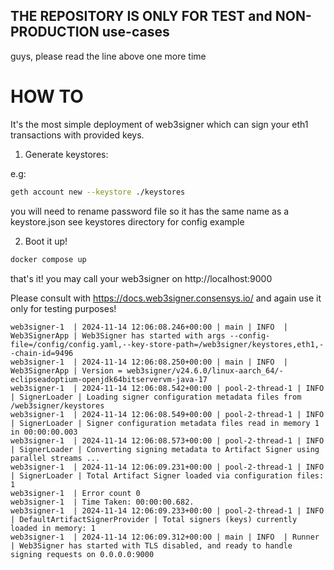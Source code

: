 ## THE REPOSITORY IS ONLY FOR TEST and NON-PRODUCTION use-cases

guys, please read the line above one more time

# HOW TO

It's the most simple deployment of web3signer which can sign your eth1 transactions with provided keys.

1. Generate keystores:

e.g:
```bash
geth account new --keystore ./keystores
```

you will need to rename password file so it has the same name as a keystore.json
see keystores directory for config example

2. Boot it up!

```bash
docker compose up
```

that's it! you may call your web3signer on http://localhost:9000

Please consult with https://docs.web3signer.consensys.io/ 
and again
use it only for testing purposes!


```log
web3signer-1  | 2024-11-14 12:06:08.246+00:00 | main | INFO  | Web3SignerApp | Web3Signer has started with args --config-file=/config/config.yaml,--key-store-path=/web3signer/keystores,eth1,--chain-id=9496
web3signer-1  | 2024-11-14 12:06:08.250+00:00 | main | INFO  | Web3SignerApp | Version = web3signer/v24.6.0/linux-aarch_64/-eclipseadoptium-openjdk64bitservervm-java-17
web3signer-1  | 2024-11-14 12:06:08.542+00:00 | pool-2-thread-1 | INFO  | SignerLoader | Loading signer configuration metadata files from /web3signer/keystores
web3signer-1  | 2024-11-14 12:06:08.549+00:00 | pool-2-thread-1 | INFO  | SignerLoader | Signer configuration metadata files read in memory 1 in 00:00:00.003
web3signer-1  | 2024-11-14 12:06:08.573+00:00 | pool-2-thread-1 | INFO  | SignerLoader | Converting signing metadata to Artifact Signer using parallel streams ...
web3signer-1  | 2024-11-14 12:06:09.231+00:00 | pool-2-thread-1 | INFO  | SignerLoader | Total Artifact Signer loaded via configuration files: 1
web3signer-1  | Error count 0
web3signer-1  | Time Taken: 00:00:00.682.
web3signer-1  | 2024-11-14 12:06:09.233+00:00 | pool-2-thread-1 | INFO  | DefaultArtifactSignerProvider | Total signers (keys) currently loaded in memory: 1
web3signer-1  | 2024-11-14 12:06:09.312+00:00 | main | INFO  | Runner | Web3Signer has started with TLS disabled, and ready to handle signing requests on 0.0.0.0:9000
```
